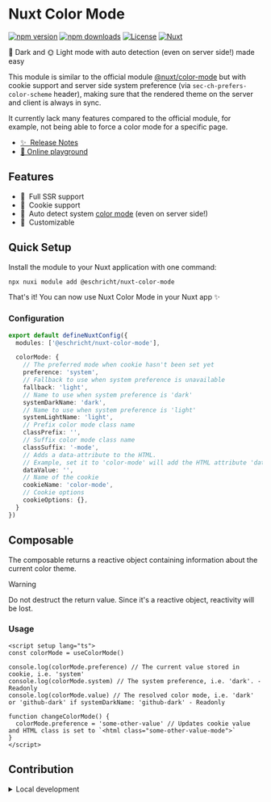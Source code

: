 # Nuxt Color Mode

[![npm version][npm-version-src]][npm-version-href]
[![npm downloads][npm-downloads-src]][npm-downloads-href]
[![License][license-src]][license-href]
[![Nuxt][nuxt-src]][nuxt-href]

🌃 Dark and 🌞 Light mode with auto detection (even on server side!) made easy

This module is similar to the official module [@nuxt/color-mode](https://color-mode.nuxtjs.org/) but with cookie support and server side system preference (via `sec-ch-prefers-color-scheme` header), making sure that the rendered theme on the server and client is always in sync.

It currently lack many features compared to the official module, for example, not being able to force a color mode for a specific page.

- [✨ &nbsp;Release Notes](/CHANGELOG.md)
- [🏀 Online playground](https://stackblitz.com/github/Eschricht/nuxt-color-mode?file=playground%2Fapp.vue)
<!-- - [📖 &nbsp;Documentation](https://example.com) -->

## Features

<!-- Highlight some of the features your module provide here -->
- 🚀 &nbsp;Full SSR support
- 🍪 &nbsp;Cookie support
- 🤖 &nbsp;Auto detect system [color mode](https://developer.mozilla.org/en-US/docs/Web/HTTP/Headers/Sec-CH-Prefers-Color-Scheme) (even on server side!)
- 🎨 &nbsp;Customizable

## Quick Setup

Install the module to your Nuxt application with one command:

```bash
npx nuxi module add @eschricht/nuxt-color-mode
```

That's it! You can now use Nuxt Color Mode in your Nuxt app ✨

### Configuration

```ts
export default defineNuxtConfig({
  modules: ['@eschricht/nuxt-color-mode'],

  colorMode: {
    // The preferred mode when cookie hasn't been set yet
    preference: 'system',
    // Fallback to use when system preference is unavailable
    fallback: 'light',
    // Name to use when system preference is 'dark'
    systemDarkName: 'dark',
    // Name to use when system preference is 'light'
    systemLightName: 'light',
    // Prefix color mode class name
    classPrefix: '',
    // Suffix color mode class name
    classSuffix: '-mode',
    // Adds a data-attribute to the HTML.
    // Example, set it to 'color-mode' will add the HTML attribute 'data-color-mode="<color-mode>"'
    dataValue: '',
    // Name of the cookie
    cookieName: 'color-mode',
    // Cookie options
    cookieOptions: {},
  }
})
```

## Composable

The composable returns a reactive object containing information about the current color theme.

> [!WARNING]
> Do not destruct the return value. Since it's a reactive object, reactivity will be lost.

### Usage

```vue
<script setup lang="ts">
const colorMode = useColorMode()

console.log(colorMode.preference) // The current value stored in cookie, i.e. 'system'
console.log(colorMode.system) // The system preference, i.e. 'dark'. - Readonly
console.log(colorMode.value) // The resolved color mode, i.e. 'dark' or 'github-dark' if systemDarkName: 'github-dark' - Readonly

function changeColorMode() {
  colorMode.preference = 'some-other-value' // Updates cookie value and HTML class is set to `<html class="some-other-value-mode">`
}
</script>
```


## Contribution

<details>
  <summary>Local development</summary>
  
  ```bash
  # Install dependencies
  pnpm install
  
  # Generate type stubs
  pnpm run dev:prepare
  
  # Develop with the playground
  pnpm run dev
  
  # Build the playground
  pnpm run dev:build
  
  # Run ESLint
  pnpm run lint
  
  # Run Vitest
  pnpm run test
  pnpm run test:watch
  
  # Release new version
  pnpm run release
  ```

</details>


<!-- Badges -->
[npm-version-src]: https://img.shields.io/npm/v/@eschricht/nuxt-color-mode/latest.svg?style=flat&colorA=020420&colorB=00DC82
[npm-version-href]: https://npmjs.com/package/@eschricht/nuxt-color-mode

[npm-downloads-src]: https://img.shields.io/npm/dm/@eschricht/nuxt-color-mode.svg?style=flat&colorA=020420&colorB=00DC82
[npm-downloads-href]: https://npmjs.com/package/@eschricht/nuxt-color-mode

[license-src]: https://img.shields.io/npm/l/@eschricht/nuxt-color-mode.svg?style=flat&colorA=020420&colorB=00DC82
[license-href]: https://npmjs.com/package/@eschricht/nuxt-color-mode

[nuxt-src]: https://img.shields.io/badge/Nuxt-020420?logo=nuxt.js
[nuxt-href]: https://nuxt.com
